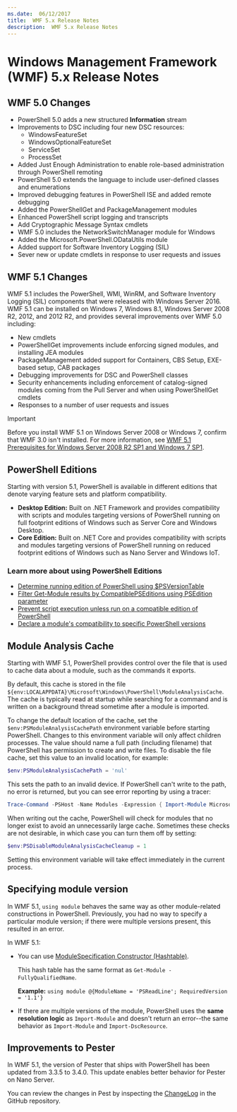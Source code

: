 ```yaml
---
ms.date:  06/12/2017
title:  WMF 5.x Release Notes
description:  WMF 5.x Release Notes
---
```


# Windows Management Framework (WMF) 5.x Release Notes

## WMF 5.0 Changes

- PowerShell 5.0 adds a new structured **Information** stream
- Improvements to DSC including four new DSC resources:
  - WindowsFeatureSet
  - WindowsOptionalFeatureSet
  - ServiceSet
  - ProcessSet
- Added Just Enough Administration to enable role-based administration through PowerShell remoting
- PowerShell 5.0 extends the language to include user-defined classes and enumerations
- Improved debugging features in PowerShell ISE and added remote debugging
- Added the PowerShellGet and PackageManagement modules
- Enhanced PowerShell script logging and transcripts
- Add Cryptographic Message Syntax cmdlets
- WMF 5.0 includes the NetworkSwitchManager module for Windows
- Added the Microsoft.PowerShell.ODataUtils module
- Added support for Software Inventory Logging (SIL)
- Sever new or update cmdlets in response to user requests and issues

## WMF 5.1 Changes

WMF 5.1 includes the PowerShell, WMI, WinRM, and Software Inventory Logging (SIL) components that
were released with Windows Server 2016. WMF 5.1 can be installed on Windows 7, Windows 8.1, Windows
Server 2008 R2, 2012, and 2012 R2, and provides several improvements over WMF 5.0 including:

- New cmdlets
- PowerShellGet improvements include enforcing signed modules, and installing JEA modules
- PackageManagement added support for Containers, CBS Setup, EXE-based setup, CAB packages
- Debugging improvements for DSC and PowerShell classes
- Security enhancements including enforcement of catalog-signed modules coming from the Pull Server
  and when using PowerShellGet cmdlets
- Responses to a number of user requests and issues

> [!IMPORTANT]
> Before you install WMF 5.1 on Windows Server 2008 or Windows 7, confirm that WMF 3.0 isn't
> installed. For more information, see
> [WMF 5.1 Prerequisites for Windows Server 2008 R2 SP1 and Windows 7 SP1](../setup/install-configure.md#wmf-51-prerequisites-for-windows-server-2008-r2-sp1-and-windows-7-sp1).

## PowerShell Editions

Starting with version 5.1, PowerShell is available in different editions that denote varying
feature sets and platform compatibility.

- **Desktop Edition:** Built on .NET Framework and provides compatibility with scripts and modules
  targeting versions of PowerShell running on full footprint editions of Windows such as Server Core
  and Windows Desktop.
- **Core Edition:** Built on .NET Core and provides compatibility with scripts and modules targeting
  versions of PowerShell running on reduced footprint editions of Windows such as Nano Server and
  Windows IoT.

### Learn more about using PowerShell Editions

- [Determine running edition of PowerShell using $PSVersionTable](/powershell/module/microsoft.powershell.core/about/about_automatic_variables)
- [Filter Get-Module results by CompatiblePSEditions using PSEdition parameter](/powershell/module/microsoft.powershell.core/get-module)
- [Prevent script execution unless run on a compatible edition of PowerShell](/powershell/scripting/gallery/concepts/script-psedition-support)
- [Declare a module's compatibility to specific PowerShell versions](/powershell/scripting/gallery/concepts/module-psedition-support)

## Module Analysis Cache

Starting with WMF 5.1, PowerShell provides control over the file that is used to cache data about a
module, such as the commands it exports.

By default, this cache is stored in the file
`${env:LOCALAPPDATA}\Microsoft\Windows\PowerShell\ModuleAnalysisCache`. The cache is typically read
at startup while searching for a command and is written on a background thread sometime after a
module is imported.

To change the default location of the cache, set the `$env:PSModuleAnalysisCachePath` environment
variable before starting PowerShell. Changes to this environment variable will only affect children
processes. The value should name a full path (including filename) that PowerShell has permission to
create and write files. To disable the file cache, set this value to an invalid location, for
example:

```powershell
$env:PSModuleAnalysisCachePath = 'nul'
```

This sets the path to an invalid device. If PowerShell can't write to the path, no error is
returned, but you can see error reporting by using a tracer:

```powershell
Trace-Command -PSHost -Name Modules -Expression { Import-Module Microsoft.PowerShell.Management -Force }
```

When writing out the cache, PowerShell will check for modules that no longer exist to avoid an
unnecessarily large cache. Sometimes these checks are not desirable, in which case you can turn them
off by setting:

```powershell
$env:PSDisableModuleAnalysisCacheCleanup = 1
```

Setting this environment variable will take effect immediately in the current process.

## Specifying module version

In WMF 5.1, `using module` behaves the same way as other module-related constructions in PowerShell.
Previously, you had no way to specify a particular module version; if there were multiple versions
present, this resulted in an error.

In WMF 5.1:

- You can use
  [ModuleSpecification Constructor (Hashtable)](/dotnet/api/microsoft.powershell.commands.modulespecification.-ctor#Microsoft_PowerShell_Commands_ModuleSpecification__ctor_System_Collections_Hashtable_).

  This hash table has the same format as `Get-Module -FullyQualifiedName`.

  **Example:** `using module @{ModuleName = 'PSReadLine'; RequiredVersion = '1.1'}`

- If there are multiple versions of the module, PowerShell uses the **same resolution logic** as
  `Import-Module` and doesn't return an error--the same behavior as `Import-Module` and
  `Import-DscResource`.

## Improvements to Pester

In WMF 5.1, the version of Pester that ships with PowerShell has been updated from 3.3.5 to 3.4.0.
This update enables better behavior for Pester on Nano Server.

You can review the changes in Pest by inspecting the [ChangeLog](https://github.com/pester/Pester/blob/master/CHANGELOG.md)
in the GitHub repository.
